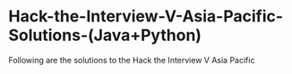 # Hack-the-Interview-V-Asia-Pacific-Solutions-(Java+Python)
Following are the solutions to the Hack the Interview V Asia Pacific 
